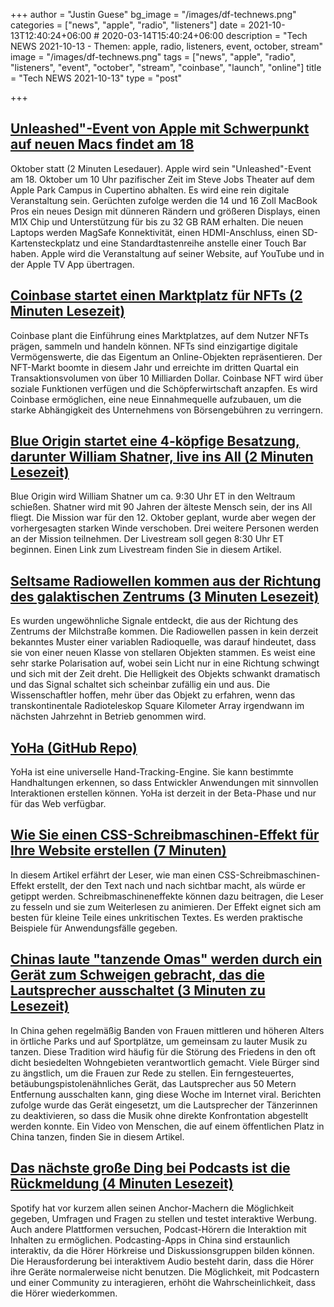 +++
author = "Justin Guese"
bg_image = "/images/df-technews.png"
categories = ["news", "apple", "radio", "listeners"]
date = 2021-10-13T12:40:24+06:00 # 2020-03-14T15:40:24+06:00
description = "Tech NEWS 2021-10-13 - Themen: apple, radio, listeners, event, october, stream"
image = "/images/df-technews.png"
tags = ["news", "apple", "radio", "listeners", "event", "october", "stream", "coinbase", "launch", "online"]
title = "Tech NEWS 2021-10-13"
type = "post"

+++

## [Unleashed"-Event von Apple mit Schwerpunkt auf neuen Macs findet am 18](https://www.macrumors.com/2021/10/12/apple-event-unleashed-october-18/?scrolla=5eb6d68b7fedc32c19ef33b4)

 Oktober statt (2 Minuten Lesedauer). Apple wird sein "Unleashed"-Event am 18. Oktober um 10 Uhr pazifischer Zeit im Steve Jobs Theater auf dem Apple Park Campus in Cupertino abhalten. Es wird eine rein digitale Veranstaltung sein. Gerüchten zufolge werden die 14 und 16 Zoll MacBook Pros ein neues Design mit dünneren Rändern und größeren Displays, einen M1X Chip und Unterstützung für bis zu 32 GB RAM erhalten. Die neuen Laptops werden MagSafe Konnektivität, einen HDMI-Anschluss, einen SD-Kartensteckplatz und eine Standardtastenreihe anstelle einer Touch Bar haben. Apple wird die Veranstaltung auf seiner Website, auf YouTube und in der Apple TV App übertragen.

## [Coinbase startet einen Marktplatz für NFTs (2 Minuten Lesezeit)](https://www.cnbc.com/2021/10/12/coinbase-is-launching-a-marketplace-for-nfts.html)

 Coinbase plant die Einführung eines Marktplatzes, auf dem Nutzer NFTs prägen, sammeln und handeln können. NFTs sind einzigartige digitale Vermögenswerte, die das Eigentum an Online-Objekten repräsentieren. Der NFT-Markt boomte in diesem Jahr und erreichte im dritten Quartal ein Transaktionsvolumen von über 10 Milliarden Dollar. Coinbase NFT wird über soziale Funktionen verfügen und die Schöpferwirtschaft anzapfen. Es wird Coinbase ermöglichen, eine neue Einnahmequelle aufzubauen, um die starke Abhängigkeit des Unternehmens von Börsengebühren zu verringern.

## [Blue Origin startet eine 4-köpfige Besatzung, darunter William Shatner, live ins All (2 Minuten Lesezeit)](https://techcrunch.com/2021/10/12/watch-blue-origin-launch-4-person-crew-including-william-shatner-to-space-live/)

 Blue Origin wird William Shatner um ca. 9:30 Uhr ET in den Weltraum schießen. Shatner wird mit 90 Jahren der älteste Mensch sein, der ins All fliegt. Die Mission war für den 12. Oktober geplant, wurde aber wegen der vorhergesagten starken Winde verschoben. Drei weitere Personen werden an der Mission teilnehmen. Der Livestream soll gegen 8:30 Uhr ET beginnen. Einen Link zum Livestream finden Sie in diesem Artikel.

## [Seltsame Radiowellen kommen aus der Richtung des galaktischen Zentrums (3 Minuten Lesezeit)](https://phys.org/news/2021-10-strange-radio-emerge-galactic-centre.html)

 Es wurden ungewöhnliche Signale entdeckt, die aus der Richtung des Zentrums der Milchstraße kommen. Die Radiowellen passen in kein derzeit bekanntes Muster einer variablen Radioquelle, was darauf hindeutet, dass sie von einer neuen Klasse von stellaren Objekten stammen. Es weist eine sehr starke Polarisation auf, wobei sein Licht nur in eine Richtung schwingt und sich mit der Zeit dreht. Die Helligkeit des Objekts schwankt dramatisch und das Signal schaltet sich scheinbar zufällig ein und aus. Die Wissenschaftler hoffen, mehr über das Objekt zu erfahren, wenn das transkontinentale Radioteleskop Square Kilometer Array irgendwann im nächsten Jahrzehnt in Betrieb genommen wird.

## [YoHa (GitHub Repo)](https://github.com/handtracking-io/yoha)

 YoHa ist eine universelle Hand-Tracking-Engine. Sie kann bestimmte Handhaltungen erkennen, so dass Entwickler Anwendungen mit sinnvollen Interaktionen erstellen können. YoHa ist derzeit in der Beta-Phase und nur für das Web verfügbar.

## [Wie Sie einen CSS-Schreibmaschinen-Effekt für Ihre Website erstellen (7 Minuten)](https://www.sitepoint.com/css-typewriter-effect/)

 In diesem Artikel erfährt der Leser, wie man einen CSS-Schreibmaschinen-Effekt erstellt, der den Text nach und nach sichtbar macht, als würde er getippt werden. Schreibmaschineneffekte können dazu beitragen, die Leser zu fesseln und sie zum Weiterlesen zu animieren. Der Effekt eignet sich am besten für kleine Teile eines unkritischen Textes. Es werden praktische Beispiele für Anwendungsfälle gegeben.

## [Chinas laute "tanzende Omas" werden durch ein Gerät zum Schweigen gebracht, das die Lautsprecher ausschaltet (3 Minuten zu Lesezeit)](https://www.theguardian.com/world/2021/oct/08/chinas-noisy-dancing-grannies-silenced-by-device-that-disables-speakers)

 In China gehen regelmäßig Banden von Frauen mittleren und höheren Alters in örtliche Parks und auf Sportplätze, um gemeinsam zu lauter Musik zu tanzen. Diese Tradition wird häufig für die Störung des Friedens in den oft dicht besiedelten Wohngebieten verantwortlich gemacht. Viele Bürger sind zu ängstlich, um die Frauen zur Rede zu stellen. Ein ferngesteuertes, betäubungspistolenähnliches Gerät, das Lautsprecher aus 50 Metern Entfernung ausschalten kann, ging diese Woche im Internet viral. Berichten zufolge wurde das Gerät eingesetzt, um die Lautsprecher der Tänzerinnen zu deaktivieren, so dass die Musik ohne direkte Konfrontation abgestellt werden konnte. Ein Video von Menschen, die auf einem öffentlichen Platz in China tanzen, finden Sie in diesem Artikel.

## [Das nächste große Ding bei Podcasts ist die Rückmeldung (4 Minuten Lesezeit)](https://www.theverge.com/2021/10/12/22722468/spotify-amazon-facebook-audio-podcast-polls-interact)

 Spotify hat vor kurzem allen seinen Anchor-Machern die Möglichkeit gegeben, Umfragen und Fragen zu stellen und testet interaktive Werbung. Auch andere Plattformen versuchen, Podcast-Hörern die Interaktion mit Inhalten zu ermöglichen. Podcasting-Apps in China sind erstaunlich interaktiv, da die Hörer Hörkreise und Diskussionsgruppen bilden können. Die Herausforderung bei interaktivem Audio besteht darin, dass die Hörer ihre Geräte normalerweise nicht benutzen. Die Möglichkeit, mit Podcastern und einer Community zu interagieren, erhöht die Wahrscheinlichkeit, dass die Hörer wiederkommen.

